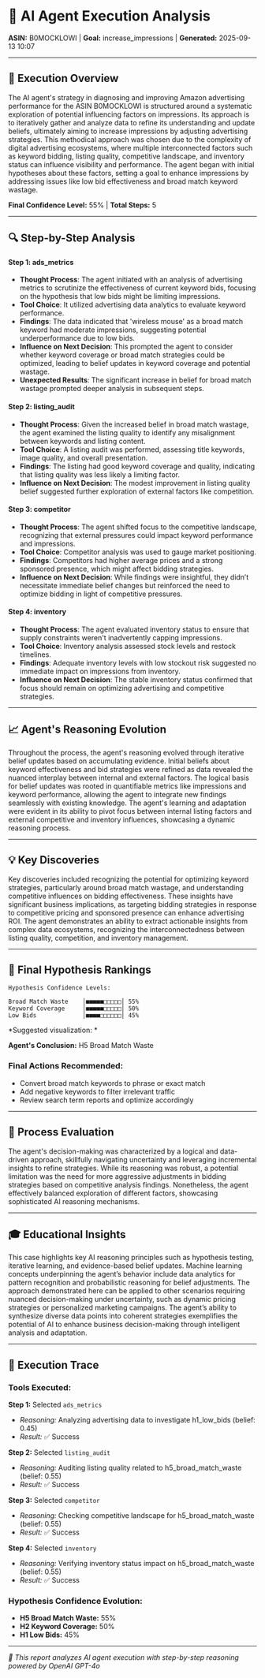 # 🤖 AI Agent Execution Analysis
**ASIN:** B0MOCKLOWI | **Goal:** increase_impressions | **Generated:** 2025-09-13 10:07

---

## 🎯 Execution Overview

The AI agent's strategy in diagnosing and improving Amazon advertising performance for the ASIN B0MOCKLOWI is structured around a systematic exploration of potential influencing factors on impressions. Its approach is to iteratively gather and analyze data to refine its understanding and update beliefs, ultimately aiming to increase impressions by adjusting advertising strategies.
This methodical approach was chosen due to the complexity of digital advertising ecosystems, where multiple interconnected factors such as keyword bidding, listing quality, competitive landscape, and inventory status can influence visibility and performance. The agent began with initial hypotheses about these factors, setting a goal to enhance impressions by addressing issues like low bid effectiveness and broad match keyword wastage.

**Final Confidence Level:** 55% | **Total Steps:** 5

---

## 🔍 Step-by-Step Analysis

#### Step 1: ads_metrics
- **Thought Process**: The agent initiated with an analysis of advertising metrics to scrutinize the effectiveness of current keyword bids, focusing on the hypothesis that low bids might be limiting impressions.
- **Tool Choice**: It utilized advertising data analytics to evaluate keyword performance.
- **Findings**: The data indicated that 'wireless mouse' as a broad match keyword had moderate impressions, suggesting potential underperformance due to low bids.
- **Influence on Next Decision**: This prompted the agent to consider whether keyword coverage or broad match strategies could be optimized, leading to belief updates in keyword coverage and potential wastage.
- **Unexpected Results**: The significant increase in belief for broad match wastage prompted deeper analysis in subsequent steps.
#### Step 2: listing_audit
- **Thought Process**: Given the increased belief in broad match wastage, the agent examined the listing quality to identify any misalignment between keywords and listing content.
- **Tool Choice**: A listing audit was performed, assessing title keywords, image quality, and overall presentation.
- **Findings**: The listing had good keyword coverage and quality, indicating that listing quality was less likely a limiting factor.
- **Influence on Next Decision**: The modest improvement in listing quality belief suggested further exploration of external factors like competition.
#### Step 3: competitor
- **Thought Process**: The agent shifted focus to the competitive landscape, recognizing that external pressures could impact keyword performance and impressions.
- **Tool Choice**: Competitor analysis was used to gauge market positioning.
- **Findings**: Competitors had higher average prices and a strong sponsored presence, which might affect bidding strategies.
- **Influence on Next Decision**: While findings were insightful, they didn’t necessitate immediate belief changes but reinforced the need to optimize bidding in light of competitive pressures.
#### Step 4: inventory
- **Thought Process**: The agent evaluated inventory status to ensure that supply constraints weren't inadvertently capping impressions.
- **Tool Choice**: Inventory analysis assessed stock levels and restock timelines.
- **Findings**: Adequate inventory levels with low stockout risk suggested no immediate impact on impressions from inventory.
- **Influence on Next Decision**: The stable inventory status confirmed that focus should remain on optimizing advertising and competitive strategies.

---

## 📈 Agent's Reasoning Evolution

Throughout the process, the agent's reasoning evolved through iterative belief updates based on accumulating evidence. Initial beliefs about keyword effectiveness and bid strategies were refined as data revealed the nuanced interplay between internal and external factors. The logical basis for belief updates was rooted in quantifiable metrics like impressions and keyword performance, allowing the agent to integrate new findings seamlessly with existing knowledge.
The agent's learning and adaptation were evident in its ability to pivot focus between internal listing factors and external competitive and inventory influences, showcasing a dynamic reasoning process.

---

## 💡 Key Discoveries

Key discoveries included recognizing the potential for optimizing keyword strategies, particularly around broad match wastage, and understanding competitive influences on bidding effectiveness. These insights have significant business implications, as targeting bidding strategies in response to competitive pricing and sponsored presence can enhance advertising ROI. The agent demonstrates an ability to extract actionable insights from complex data ecosystems, recognizing the interconnectedness between listing quality, competition, and inventory management.

---

## 🏁 Final Hypothesis Rankings

```
Hypothesis Confidence Levels:

Broad Match Waste    │■■■■■□□□□□│ 55%
Keyword Coverage     │■■■■■□□□□□│ 50%
Low Bids             │■■■■□□□□□□│ 45%

```

*Suggested visualization: *

**Agent's Conclusion:** H5 Broad Match Waste

### Final Actions Recommended:
- Convert broad match keywords to phrase or exact match
- Add negative keywords to filter irrelevant traffic
- Review search term reports and optimize accordingly

---

## 🔬 Process Evaluation

The agent's decision-making was characterized by a logical and data-driven approach, skillfully navigating uncertainty and leveraging incremental insights to refine strategies. While its reasoning was robust, a potential limitation was the need for more aggressive adjustments in bidding strategies based on competitive analysis findings. Nonetheless, the agent effectively balanced exploration of different factors, showcasing sophisticated AI reasoning mechanisms.

---

## 🎓 Educational Insights

This case highlights key AI reasoning principles such as hypothesis testing, iterative learning, and evidence-based belief updates. Machine learning concepts underpinning the agent’s behavior include data analytics for pattern recognition and probabilistic reasoning for belief adjustments. The approach demonstrated here can be applied to other scenarios requiring nuanced decision-making under uncertainty, such as dynamic pricing strategies or personalized marketing campaigns. The agent’s ability to synthesize diverse data points into coherent strategies exemplifies the potential of AI to enhance business decision-making through intelligent analysis and adaptation.

---

## 🔧 Execution Trace

### Tools Executed:
**Step 1:** Selected `ads_metrics`
- *Reasoning:* Analyzing advertising data to investigate h1_low_bids (belief: 0.45)
- *Result:* ✅ Success

**Step 2:** Selected `listing_audit`
- *Reasoning:* Auditing listing quality related to h5_broad_match_waste (belief: 0.55)
- *Result:* ✅ Success

**Step 3:** Selected `competitor`
- *Reasoning:* Checking competitive landscape for h5_broad_match_waste (belief: 0.55)
- *Result:* ✅ Success

**Step 4:** Selected `inventory`
- *Reasoning:* Verifying inventory status impact on h5_broad_match_waste (belief: 0.55)
- *Result:* ✅ Success


### Hypothesis Confidence Evolution:
- **H5 Broad Match Waste:** 55%
- **H2 Keyword Coverage:** 50%
- **H1 Low Bids:** 45%

---

*🤖 This report analyzes AI agent execution with step-by-step reasoning powered by OpenAI GPT-4o*
